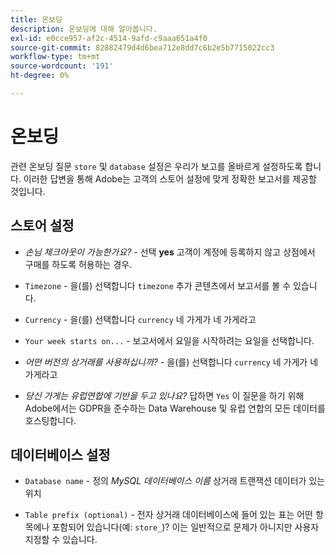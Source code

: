 ```yaml
---
title: 온보딩
description: 온보딩에 대해 알아봅니다.
exl-id: e0cce957-af2c-4514-9afd-c9aaa651a4f0
source-git-commit: 82882479d4d6bea712e8dd7c6b2e5b7715022cc3
workflow-type: tm+mt
source-wordcount: '191'
ht-degree: 0%

---
```


# 온보딩

관련 온보딩 질문 `store` 및 `database` 설정은 우리가 보고를 올바르게 설정하도록 합니다. 이러한 답변을 통해 Adobe는 고객의 스토어 설정에 맞게 정확한 보고서를 제공할 것입니다.

## 스토어 설정

- *손님 체크아웃이 가능한가요?* - 선택 **yes** 고객이 계정에 등록하지 않고 상점에서 구매를 하도록 허용하는 경우.

- `Timezone` - 을(를) 선택합니다 `timezone` 추가 콘텐츠에서 보고서를 볼 수 있습니다.

- `Currency` - 을(를) 선택합니다 `currency` 네 가게가 네 가게라고

- `Your week starts on...` - 보고서에서 요일을 시작하려는 요일을 선택합니다.

- *어떤 버전의 상거래를 사용하십니까?* - 을(를) 선택합니다 `currency` 네 가게가 네 가게라고

- *당신 가게는 유럽연합에 기반을 두고 있나요?* 답하면 `Yes` 이 질문을 하기 위해 Adobe에서는 GDPR을 준수하는 Data Warehouse 및 유럽 연합의 모든 데이터를 호스팅합니다.

## 데이터베이스 설정

- `Database name` - 정의 *MySQL 데이터베이스 이름* 상거래 트랜잭션 데이터가 있는 위치

- `Table prefix (optional)` - 전자 상거래 데이터베이스에 들어 있는 표는 어떤 항목에나 포함되어 있습니다(예: `store_`)? 이는 일반적으로 문제가 아니지만 사용자 지정할 수 있습니다.
